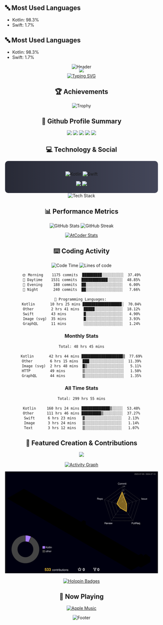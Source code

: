 ## 🔤 Most Used Languages

- Kotlin: 98.3%
- Swift: 1.7%
## 🔤 Most Used Languages

- Kotlin: 98.3%
- Swift: 1.7%
<div align="center">
  
![Header](https://capsule-render.vercel.app/api?type=waving&color=gradient&customColorList=12&height=300&section=header&text=Welcome%20to%20Batapii's%20Universe&fontSize=50&animation=fadeIn&fontAlignY=40&desc=Android%20Developer%20|%20Kotlin%20LOVE%20)

<div style="margin-top: -20px;">
  <img src="https://readme-typing-svg.herokuapp.com/?lines=Crafting+Android+Experiences;Building+Tomorrow's+Apps+Today;Always+Learning,+Always+Growing&font=Fira%20Code&center=true&width=440&height=45&color=f75c7e&vCenter=true&size=22&pause=1000">
</div>

<a href="https://git.io/typing-svg">
  <img src="https://readme-typing-svg.demolab.com?font=Fira+Code&weight=600&size=28&duration=4000&pause=1000&center=true&vCenter=true&width=800&lines=Hey+there!+I'm+Batapii+%F0%9F%91%8B;Android+Developer+from+Japan+%F0%9F%87%AF%F0%9F%87%B5" alt="Typing SVG" />
</a>

## 🏆 Achievements

![Trophy](https://github-profile-trophy.vercel.app/?username=batapii&theme=onestar&no-frame=true&no-bg=true&column=8&rank=SSS,SS,S,AAA,AA,A,B,C&margin-w=10&margin-h=10)

## 🎯 Github Profile Summary

<img src="http://github-profile-summary-cards.vercel.app/api/cards/profile-details?username=batapii&theme=radical" />
<img src="http://github-profile-summary-cards.vercel.app/api/cards/repos-per-language?username=batapii&theme=radical" />
<img src="http://github-profile-summary-cards.vercel.app/api/cards/most-commit-language?username=batapii&theme=radical" />
<img src="http://github-profile-summary-cards.vercel.app/api/cards/stats?username=batapii&theme=radical" />
<img src="http://github-profile-summary-cards.vercel.app/api/cards/productive-time?username=batapii&theme=radical" />

## 💻 Technology & Social

<div align="center" style="background: linear-gradient(to right, #282A36, #44475A); padding: 20px; border-radius: 10px;">

![Kotlin](https://img.shields.io/badge/Kotlin-98.3%25-0095D5?style=for-the-badge&logo=kotlin&logoColor=white&labelColor=282A36)
![Swift](https://img.shields.io/badge/Swift-1.7%25-FA7343?style=for-the-badge&logo=swift&logoColor=white&labelColor=282A36)

<div style="margin-top: 15px">
<a href="https://github.com/batapii"><img src="https://img.shields.io/github/followers/batapii?style=for-the-badge&logo=github&label=Follow&color=ff6e96&labelColor=282A36"/></a>
<a href="https://twitter.com/batapii3939"><img src="https://img.shields.io/twitter/follow/batapii?style=for-the-badge&logo=twitter&color=1DA1F2&labelColor=282A36&label=Follow"/></a>
</div>

</div>

<div align="center">
<img src="https://github-readme-tech-stack.vercel.app/api/cards?title=Tech+Stack&align=center&titleAlign=center&fontSize=20&lineHeight=10&lineCount=4&theme=github_dark&width=800&bg=%230D1117&badge=%23161B22&border=%2321262D&titleColor=%2358A6FF&line1=kotlin%2Ckotlin%2C0095D5%3Bandroid%2Candroid%2C00ff00%3Bjetpackcompose%2Cjetpack%2C4285F4%3B&line2=swift%2Cswift%2CFA7343%3Bfirebase%2Cfirebase%2CFFCA28%3Bgithub%2Cgithub%2C181717%3B&line3=typescript%2Ctypescript%2C3178C6%3Bgraphql%2Cgraphql%2CE10098%3Bsupabase%2Csupabase%2C3FCF8E%3B&line4=gradle%2Cgradle%2C02303A%3Bgitkraken%2Cgitkraken%2C179287%3Bpostman%2Cpostman%2CFF6C37%3B" alt="Tech Stack" />
</div>

## 📊 Performance Metrics

<div align="center">

![GitHub Stats](https://github-readme-stats.vercel.app/api?username=batapii&show_icons=true&theme=radical&hide_border=true&bg_color=0D1117)
![GitHub Streak](https://github-readme-streak-stats.herokuapp.com/?user=batapii&theme=radical&hide_border=true&background=0D1117)

[![AtCoder Stats](https://atcoder-readme-stats.vercel.app/stats/batapii3939?theme=dark&show_history=5&width=495)](https://github.com/iwbc-mzk/atcoder-readme-stats)

</div>

## ⌨️ Coding Activity

![Code Time](http://img.shields.io/badge/Code%20Time-299%20hrs%2055%20mins-blue)
![Lines of code](https://img.shields.io/badge/From%20Hello%20World%20I%27ve%20Written-252.3%20thousand%20lines%20of%20code-blue)

```text
🌞 Morning    1175 commits  █████████░░░░░░░░░░  37.49%
🌆 Daytime    1531 commits  ████████████░░░░░░░  48.85%
🌃 Evening     188 commits  ██░░░░░░░░░░░░░░░░░   6.00%
🌙 Night       240 commits  ██░░░░░░░░░░░░░░░░░   7.66%

💬 Programming Languages: 
Kotlin       10 hrs 25 mins ██████████████████░  70.04%
Other        2 hrs 41 mins  █████░░░░░░░░░░░░░  18.12%
Swift        43 mins        █░░░░░░░░░░░░░░░░░   4.90%
Image (svg)  35 mins        █░░░░░░░░░░░░░░░░░   3.93%
GraphQL      11 mins        ░░░░░░░░░░░░░░░░░░   1.24%
```

### Monthly Stats
```text
Total: 48 hrs 45 mins

Kotlin       42 hrs 44 mins ███████████████████▒  77.69%
Other        6 hrs 15 mins  ███░░░░░░░░░░░░░░░░  11.39%
Image (svg)  2 hrs 48 mins  █▒░░░░░░░░░░░░░░░░░   5.11%
HTTP         49 mins        ▒░░░░░░░░░░░░░░░░░░   1.50%
GraphQL      44 mins        ▒░░░░░░░░░░░░░░░░░░   1.35%
```

### All Time Stats
```text
Total: 299 hrs 55 mins

Kotlin     160 hrs 24 mins █████████████▒░░░░░  53.48%
Other      111 hrs 46 mins █████████▒░░░░░░░░░  37.27%
Swift      6 hrs 23 mins   ▓░░░░░░░░░░░░░░░░░   2.13%
Image      3 hrs 24 mins   ▒░░░░░░░░░░░░░░░░░   1.14%
Text       3 hrs 12 mins   ▒░░░░░░░░░░░░░░░░░   1.07%
```

## 🌟 Featured Creation & Contributions

<div align="center">
  <a href="https://github.com/batapii/ToDoSNS">
    <img src="https://github-readme-stats.vercel.app/api/pin/?username=batapii&repo=ToDoSNS&theme=radical&hide_border=true&bg_color=0D1117" />
  </a>

[![Activity Graph](https://github-readme-activity-graph.vercel.app/graph?username=batapii&custom_title=Contribution%20Graph&hide_border=true&theme=radical&bg_color=0D1117)](https://github.com/ashutosh00710/github-readme-activity-graph)

![3D Contrib](./profile-3d-contrib/profile-night-rainbow.svg)

[![Holopin Badges](https://holopin.me/batapii)](https://holopin.io/@batapii)

</div>

## 🎵 Now Playing

<div align="center">
  
[![Apple Music](https://music-profile.rayriffy.com/theme/dark.svg?uid=001005.6598667d2ffd4a10a4f429edd0ba24c4.1156)](https://github.com/rayriffy/apple-music-github-profile)

</div>

![Footer](https://capsule-render.vercel.app/api?type=waving&color=gradient&customColorList=12&height=100&section=footer)

</div>
